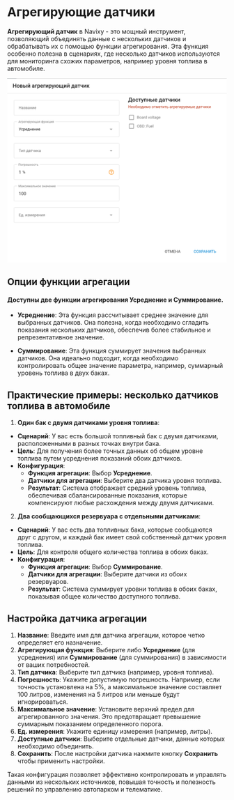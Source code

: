 # Агрегирующие датчики

**Агрегирующий датчик** в Navixy - это мощный инструмент, позволяющий объединять данные с нескольких датчиков и обрабатывать их с помощью функции агрегирования. Эта функция особенно полезна в сценариях, где несколько датчиков используются для мониторинга схожих параметров, например уровня топлива в автомобиле.

![image-20241031-083648.png](attachments/image-20241031-083648.png)

## Опции функции агрегации

#### Доступны две функции агрегирования **Усреднение и Суммирование**.

- **Усреднение**: Эта функция рассчитывает среднее значение для выбранных датчиков. Она полезна, когда необходимо сгладить показания нескольких датчиков, обеспечив более стабильное и репрезентативное значение.

- **Суммирование**: Эта функция суммирует значения выбранных датчиков. Она идеально подходит, когда необходимо контролировать общее значение параметра, например, суммарный уровень топлива в двух баках.

## Практические примеры: несколько датчиков топлива в автомобиле

1. **Один бак с двумя датчиками уровня топлива**:
  - **Сценарий**: У вас есть большой топливный бак с двумя датчиками, расположенными в разных точках внутри бака.
  - **Цель**: Для получения более точных данных об общем уровне топлива путем усреднения показаний обоих датчиков.
  - **Конфигурация**:
    - **Функция агрегации**: Выбор **Усреднение**.
    - **Датчики для агрегации**: Выберите два датчика уровня топлива.
    - **Результат**: Система отображает средний уровень топлива, обеспечивая сбалансированные показания, которые компенсируют любые расхождения между двумя датчиками.
2. **Два сообщающихся резервуара с отдельными датчиками**:
  - **Сценарий**: У вас есть два топливных бака, которые сообщаются друг с другом, и каждый бак имеет свой собственный датчик уровня топлива.
  - **Цель**: Для контроля общего количества топлива в обоих баках.
  - **Конфигурация**:
    - **Функция агрегации**: Выбор **Суммирование**.
    - **Датчики для агрегации**: Выберите датчики из обоих резервуаров.
    - **Результат**: Система суммирует уровни топлива в обоих баках, показывая общее количество доступного топлива.

## Настройка датчика агрегации

1. **Название**: Введите имя для датчика агрегации, которое четко определяет его назначение.
2. **Агрегирующая функция**: Выберите либо **Усреднение** (для усреднения) или **Суммирование** (для суммирования) в зависимости от ваших потребностей.
3. **Тип датчика**: Выберите тип датчика (например, уровня топлива).
4. **Погрешность**: Укажите допустимую погрешность. Например, если точность установлена на 5%, а максимальное значение составляет 100 литров, изменения на 5 литров или меньше будут игнорироваться.
5. **Максимальное значение**: Установите верхний предел для агрегированного значения. Это предотвращает превышение суммарным показанием определенного порога.
6. **Ед. измерения**: Укажите единицу измерения (например, литры).
7. **Доступные датчики**: Выберите отдельные датчики, данные которых необходимо объединить.
8. **Сохранить**: После настройки датчика нажмите кнопку **Сохранить** чтобы применить настройки.

Такая конфигурация позволяет эффективно контролировать и управлять данными из нескольких источников, повышая точность и полезность решений по управлению автопарком и телематике.